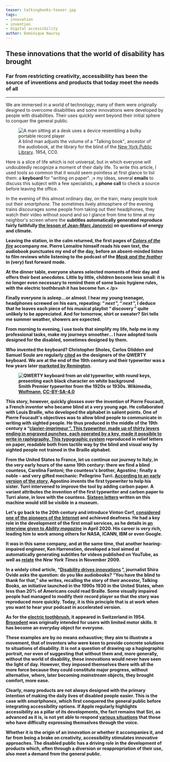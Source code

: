 ```yaml
---
teaser: talkingbooks-teaser.jpg
tags:
- innovation
- invention
- digital accessibility
author: Dominique Nauroy
---
```

<h2>These innovations that the world of disability has brought</h2>
<h3>Far from restricting creativity, accessibility has been the source of inventions and products that today meet the needs of all</h3>
<hr>
<div class="intro">
    <p>We are immersed in a world of technology; many of them were originally designed to overcome disabilities and some innovations were developed by people with disabilities. Their uses quickly went beyond their initial sphere to conquer the general public.</p>
</div>
<figure role="group" aria-label="A blind man adjusts the volume of a Talking book, ancestor of the audiobook, at the library for the blind of the New York Public Library. 1954, CC0." class="pic">
    <img src="../../../../content/en/news/img/talkingbooks.jpg" alt="A man sitting at a desk uses a device resembling a bulky portable record player" >
    <figcaption>A blind man adjusts the volume of a <span lang="en">"Talking book"</span>, ancestor of the audiobook, at the library for the blind of the <a lang="en" href= "https://digitalcollections.nypl.org/items/510d47df-e34d-a3d9-e040-e00a18064a99">New York Public Library</a>. 1954, CC0.</figcaption>
</figure>
<p>Here is a slice of life which is not universal, but in which everyone will undoubtedly recognize a moment of their daily life. To write this article, I used tools so common that it would seem pointless at first glance to list them: a <strong>keyboard</strong> for "writing on paper". ;» my ideas, several <strong>emails</strong> to discuss this subject with a few specialists, a <strong>phone call</strong> to check a source before leaving the office.</p>
<p>In the evening of this almost ordinary day, on the train, many people took out their <i lang="en">smartphone</i>. The sometimes lively atmosphere of the evening trains discourages some people from taking out their headphones, they watch their video without sound and so I glance from time to time at my neighbor's screen where the <strong>subtitles</ strong> automatically generated reproduce fairly faithfully <a href="https://www.youtube.com/watch?v=FMGb4Wb0gO0">the lesson of Jean-Marc Jancovici</a> on questions of energy and climate.</p>
<p>Leaving the station, in the calm returned, the first pages of <cite><a href="https://www.audible.fr/pd/Couleurs-de-lfeu-Livre-Audio/B078GR1M1M"> Colors of the fire</a></cite> accompany me. Pierre Lemaitre himself reads his own text, the <strong>audiobook</strong> punctuates my end of the day, before an absent-minded listen to film reviews while listening to the <strong>podcast</strong> of the <cite><a href="https://www.radiofrance.fr/franceinter/podcasts/le-masque-et-la-plume">Mask and the feather</a></cite> in (very) fast forward mode.</ p>
<p>At the dinner table, everyone shares selected moments of their day and offers their best anecdotes. Little by little, children become less small: it is no longer even necessary to remind them of some basic hygiene rules, with the <strong>electric toothbrush</strong> it has become fun.< /p>
<p>Finally everyone is asleep...or almost. I hear my young teenager, headphones screwed on his ears, repeating: “&#8239;<i lang="en">next</i>&#8239;”, “&#8239;<i lang ="en">next</i>&#8239;”, I deduce that he leaves each piece of his musical playlist “&#8239;discovery&#8239;” quite unlikely to be appreciated. And for tomorrow, shirt or sweater? <strong>Siri</strong> tells me summer weather, showers are expected.</p>
<p>From morning to evening, I use tools that simplify my life, help me in my professional tasks, make my journeys smoother... I have adopted tools designed for the disabled, sometimes designed by them.</p>
<p>Who invented the keyboard? Christopher Sholes, Carlos Glidden and Samuel Soule are regularly <a href="https://history-computer.com/modern-computer-keyboard/">cited</a> as the designers of the QWERTY keyboard. We are at the end of the 19th century and their typewriter was a few years later <a href="https://en.wikipedia.org/wiki/Sholes_and_Glidden_typewriter">marketed by Remington</a>.</p>
<figure role="group" aria-label="Smith Premier typewriter from the 1920s or 1930s. Wikimedia, Wolfmann, CC-BY-SA-4.0" class="pic">
    <img src="../../../../content/en/news/img/vintage-typewriter.jpg" alt="QWERTY keyboard from an old typewriter, with round keys, presenting each black character on white background">
    <figcaption>Smith Premier typewriter from the 1920s or 1930s. Wikimedia, <a href="https://commons.wikimedia.org/wiki/File:SMITH_PREMIER_vintage_typewriter_1920-30s_wide_carriage_dusty_worn_without_ribbon_Danish_Norwegian_keys_Gammel_skrivemaskin_levert_av_J%C3% B8rgen_S._Lien_Kontormaskiner_Bergen_%28Odda_skole_2022%29_IMG_1014.jpg ">Wolfmann</a>, <a href="https://commons.wikimedia.org/wiki/Category:CC-BY-SA-4.0">CC-BY-SA-4.0</a></figcaption >
</figure>
<p>This story, however, quickly glosses over the invention of Pierre Foucault, a French inventor who became blind at a very young age. He collaborated with Louis Braille, who developed the alphabet in salient points. One of Pierre Foucault's objectives was to allow blind people to communicate in writing with sighted people. He thus produced in the middle of the 19th century a “<a href="http://fondationdutoucher.org/histoire-du-clavier-alphanumerique-une-ergonomie-a-laveugle/">clavier-imprimeur</ a>&#8239;”. This typewriter, made up of thirty levers ending in engraved punches, each operated by a key, made it possible to write in raphigraphy. This <a href="https://gallica.bnf.fr/blog/12102020/histoire-de-la-machine-ecrire">typographic system</a> reproduced in relief letters on paper, readable both from tactile way by the blind and visual way by sighted people not trained in the Braille alphabet.</p>
<p>From the United States to France, let us continue our journey to Italy, in the very early hours of the same 19th century: there we find a blind countess, Carolina Fantoni; the countess's brother, Agostino&#8239;; finally a noble – and very gifted mechanic: Pellegrino Turri. <a href="https://blog.lib.uiowa.edu/eng/new-exhibit-on-the-history-of-the-typewriter/">According to an early version of the story</a>, Agostino invents the first typewriter to help his sister. Turri intervened to improve the tool by adding carbon paper. A variant attributes the invention of the first typewriter and carbon paper to Turri alone, in love with the countess. <a href="http://www.computer-timeline.com/timeline/henry-mill/">Sixteen letters</a> written on this machine would still be visible in a museum.</p>
<p>Let's go back to the 20th century and introduce Vinton Cerf, <a href="https://www.internethalloffame.org/vint-cerf/">considered one of the pioneers of the Internet</a> and achieved deafness. He had a key role in the development of the first email services, as he details in <a href="https://abilitymagazine.com/vint-cerf-co-creator-of-the-internet-and-email /">an interview given to <i lang="en">Ability magazine</i></a> in April 2020. His career is very rich, leading him to work among others for NASA, ICANN, IBM or even <span lang="en">Google</span>.</p>
<p>It was in this same company, and at the same time, that another hearing-impaired engineer, Ken Harrenstien, developed a tool aimed at automatically generating subtitles for videos published on <span lang="en"> YouTube</span>, as well as <a href="https://www.nytimes.com/2009/11/20/technology/internet/20google.html">relate</a> the <i lang=" en">New York Times</i> in November 2009.</p>
<p>In a widely cited article, “<a lang="en" href="https://www.nytimes.com/2021/10/14/technology/audiobooks-innovation.html">Disability drives innovations</a>&#8239;”, journalist Shira Ovide asks the question: do you like audiobooks? “You have the blind to thank for that,” she writes, recalling the story of their ancestor, <span lang="en">Talking Books</span>, an initiative launched in the 1990s 1930 in the United States, when less than 20% of Americans could read Braille. Some visually impaired people had managed to modify their record player so that the story was reproduced more quickly. Today, it is this principle that is at work when you want to hear your podcast in accelerated version.</p>
<p>As for the <a href="https://science.howstuffworks.com/innovation/everyday-innovations/items-invented-people-with-disabilities.htm">electric toothbrush</a>, it appeared in Switzerland in 1954. <a href="https://homeaccess.nationalramp.com/news/5-pieces-of-adaptive-technology-with-widespread-appeal/">Broxodent</a> was originally intended for users with limited motor skills. It has become an everyday object for everyone.</p>
<p>These examples are by no means exhaustive; they aim to illustrate a movement, that of inventors who were keen to provide concrete solutions to situations of disability. It is not a question of drawing up a hagiographic portrait, nor even of suggesting that without them and, more generally, without the world of disability, these innovations would never have seen the light of day. However, they imposed themselves there with all the more force because they could constitute major progress, without alternative, where, later becoming <i lang="en">mainstream</i> objects, they brought comfort, more ease.</p>
<p>Clearly, many products are not always designed with the primary intention of making the daily lives of disabled people easier. This is the case with <i lang="en">smartphones</i>, which first conquered the general public before integrating accessibility options. If Apple regularly highlights accessibility as a pillar of its developments, the fact remains that Siri, as advanced as it is, is not yet able to respond <a href="https://www.boia.org/blog/apples-siri-changed-accessibility-but-no-voice-assistant-is-perfect">various situations</a> that those who have difficulty expressing themselves through the voice. </p>
<p>Whether it is the origin of an innovation or whether it accompanies it, and far from being a brake on creativity, accessibility stimulates innovative approaches. The disabled public has a driving role in the development of products which, often through a diversion or reappropriation of their use, also meet a demand from the general public.</p>